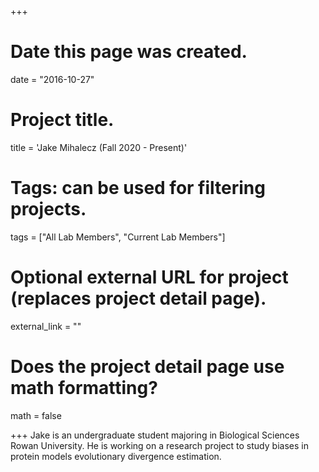 +++
# Date this page was created.
date = "2016-10-27"

# Project title.
title = 'Jake Mihalecz (Fall 2020 -  Present)'

# Tags: can be used for filtering projects.
tags = ["All Lab Members", "Current Lab Members"]

# Optional external URL for project (replaces project detail page).
external_link = ""

# Does the project detail page use math formatting?
math = false


+++
Jake is an undergraduate student majoring in Biological Sciences Rowan University. He is working on a research project to study biases in protein models evolutionary divergence estimation.